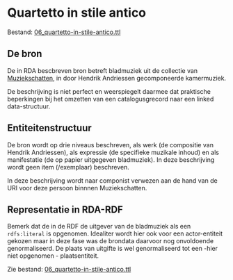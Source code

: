 # Quartetto in stile antico

Bestand: [06_quartetto-in-stile-antico.ttl](06_quartetto-in-stile-antico.ttl)

## De bron

De in RDA bescbreven bron betreft bladmuziek uit de collectie van [Muziekschatten](https://www.muziekschatten.nl/compositie?uri=https://data.muziekschatten.nl/som/24793), in door Hendrik Andriessen gecomponeerde kamermuziek.

De beschrijving is niet perfect en weerspiegelt daarmee dat praktische beperkingen bij het omzetten van een catalogusgrecord naar een linked data-structuur.


## Entiteitenstructuur

De bron wordt op drie niveaus beschreven, als werk (de compositie van Hendrik Andriessen), als expressie (de specifieke muzikale inhoud) en als manifestatie (de op papier uitgegeven bladmuziek). In deze beschrijving wordt geen item (/exemplaar) beschreven.

In deze beschrijving wordt naar componist verwezen aan de hand van de URI voor deze persoon binnnen Muziekschatten. 


## Representatie in RDA-RDF

Bemerk dat de in de RDF de uitgever van de bladmuziek als een `rdfs:literal` is opgenomen. Idealiter wordt hier ook voor een actor-entiteit gekozen maar in deze fase was de brondata daarvoor nog onvoldoende genormaliseerd. De plaats van uitgifte is wel genormaliseerd tot een -hier niet opgenomen - plaatsentiteit.


Zie bestand: [06_quartetto-in-stile-antico.ttl](06_quartetto-in-stile-antico.ttl)